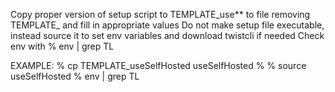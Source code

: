 Copy proper version of setup script to TEMPLATE_use** to file removing TEMPLATE_ and fill in appropriate values
Do not make setup file executable, instead source it to set env variables and download twistcli if needed
Check env with % env | grep TL

EXAMPLE: 
  % cp TEMPLATE_useSelfHosted useSelfHosted
  % <edit useSelfHosted and fill in env variable values>
  % source useSelfHosted 
  % env | grep TL

